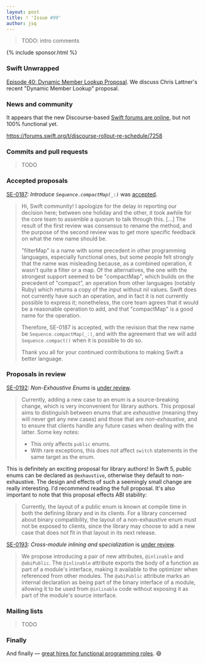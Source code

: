```yaml
---
layout: post
title: ! 'Issue #99'
author: jsq
---
```


> TODO: intro comments

<!--excerpt-->

{% include sponsor.html %}

### Swift Unwrapped

[Episode 40: Dynamic Member Lookup Proposal](https://spec.fm/podcasts/swift-unwrapped). We discuss Chris Lattner's recent "Dynamic Member Lookup" proposal.

### News and community

It appears that the new Discourse-based [Swift forums are online](https://forums.swift.org), but not 100% functional yet.

https://forums.swift.org/t/discourse-rollout-re-schedule/7258

### Commits and pull requests

> TODO

### Accepted proposals

[SE-0187](https://github.com/apple/swift-evolution/blob/master/proposals/0187-introduce-filtermap.md): *Introduce `Sequence.compactMap(_:)`* was [accepted](https://lists.swift.org/pipermail/swift-evolution-announce/2017-December/000416.html).

> Hi, Swift community!  I apologize for the delay in reporting our decision here; between one holiday and the other, it took awhile for the core team to assemble a quorum to talk through this. [...] The result of the first review was consensus to rename the method, and the purpose of the second review was to get more specific feedback on what the new name should be.
>
> "filterMap" is a name with some precedent in other programming languages, especially functional ones, but some people felt strongly that the name was misleading because, as a combined operation, it wasn't quite a filter or a map.  Of the alternatives, the one with the strongest support seemed to be "compactMap", which builds on the precedent of "compact", an operation from other languages (notably Ruby) which returns a copy of the input without nil values.  Swift does not currently have such an operation, and in fact it is not currently possible to express it; nonetheless, the core team agrees that it would be a reasonable operation to add, and that "compactMap" is a good name for the operation.
>
> Therefore, SE-0187 is accepted, with the revision that the new name be `Sequence.compactMap(_:)`, and with the agreement that we will add `Sequence.compact()` when it is possible to do so.
>
> Thank you all for your continued contributions to making Swift a better language.

### Proposals in review

[SE-0192](https://github.com/apple/swift-evolution/blob/master/proposals/0192-non-exhaustive-enums.md): *Non-Exhaustive Enums* is [under review](https://lists.swift.org/pipermail/swift-evolution-announce/2017-December/000417.html).

> Currently, adding a new case to an enum is a source-breaking change, which is very inconvenient for library authors. This proposal aims to distinguish between enums that are _exhaustive_ (meaning they will never get any new cases) and those that are _non-exhaustive,_ and to ensure that clients handle any future cases when dealing with the latter. Some key notes:
>
> - This only affects `public` enums.
> - With rare exceptions, this does not affect `switch` statements in the same target as the enum.

This is definitely an exciting proposal for library authors! In Swift 5, public enums can be declared as `@exhaustive`, otherwise they default to non-exhaustive. The design and effects of such a seemingly small change are really interesting. I'd recommend reading the full proposal. It's also important to note that this proposal effects ABI stability:

> Currently, the layout of a public enum is known at compile time in both the defining library and in its clients. For a library concerned about binary compatibility, the layout of a non-exhaustive enum must not be exposed to clients, since the library may choose to add a new case that does not fit in that layout in its next release.

[SE-0193](https://github.com/apple/swift-evolution/blob/master/proposals/0193-cross-module-inlining-and-specialization.md): *Cross-module inlining and specialization* is [under review](https://lists.swift.org/pipermail/swift-evolution-announce/2017-December/000418.html).

> We propose introducing a pair of new attributes, `@inlinable` and `@abiPublic`. The `@inlinable` attribute exports the body of a function as part of a module's interface, making it available to the optimizer when referenced from other modules. The `@abiPublic` attribute marks an internal declaration as being part of the binary interface of a module, allowing it to be used from `@inlinable` code without exposing it as part of the module's source interface.

### Mailing lists

> TODO

### Finally

And finally &mdash; [great hires for functional programming roles](https://twitter.com/dazmuda/status/942889630738800640). 😄
